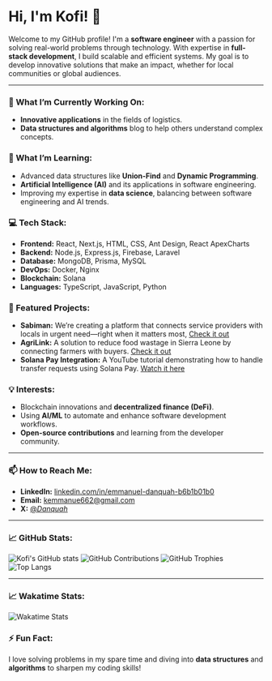 # Hi, I'm Kofi! 👋

Welcome to my GitHub profile! I'm a **software engineer** with a passion for solving real-world problems through technology. With expertise in **full-stack development**, I build scalable and efficient systems. My goal is to develop innovative solutions that make an impact, whether for local communities or global audiences.

---

### 🔭 What I’m Currently Working On:
- **Innovative applications** in the fields of logistics.
- **Data structures and algorithms** blog to help others understand complex concepts.

### 🌱 What I’m Learning:
- Advanced data structures like **Union-Find** and **Dynamic Programming**.
- **Artificial Intelligence (AI)** and its applications in software engineering.
- Improving my expertise in **data science**, balancing between software engineering and AI trends.

### 💻 Tech Stack:
- **Frontend:** React, Next.js, HTML, CSS, Ant Design, React ApexCharts
- **Backend:** Node.js, Express.js, Firebase, Laravel
- **Database:** MongoDB, Prisma, MySQL
- **DevOps:** Docker, Nginx
- **Blockchain:** Solana
- **Languages:** TypeScript, JavaScript, Python

### 🚀 Featured Projects:
- **Sabiman:** We’re creating a platform that connects service providers with locals in urgent need—right when it matters most, [Check it out](https://sabiman.co/)
- **AgriLink:** A solution to reduce food wastage in Sierra Leone by connecting farmers with buyers. [Check it out](https://luma-fe.vercel.app/)
- **Solana Pay Integration:** A YouTube tutorial demonstrating how to handle transfer requests using Solana Pay. [Watch it here](https://www.youtube.com/@emmanuelkofi8343)

### 💡 Interests:
- Blockchain innovations and **decentralized finance (DeFi)**.
- Using **AI/ML** to automate and enhance software development workflows.
- **Open-source contributions** and learning from the developer community.

---

### 📫 How to Reach Me:
- **LinkedIn:** [linkedin.com/in/emmanuel-danquah-b6b1b01b0](https://www.linkedin.com/in/emmanuel-danquah-b6b1b01b0)
- **Email:** kemmanue662@gmail.com
- **X:** [@_Danquah_](https://x.com/_Danquah_)

---

### 📈 GitHub Stats:
![Kofi's GitHub stats](https://github-readme-stats.vercel.app/api?username=EmmanuelKD&show_icons=true&theme=radical)
![GitHub Contributions](https://github-readme-streak-stats.herokuapp.com/?user=EmmanuelKD&theme=radical)
![GitHub Trophies](https://github-profile-trophy.vercel.app/?username=EmmanuelKD&theme=radical)
![Top Langs](https://github-readme-stats.vercel.app/api/top-langs/?username=EmmanuelKD&layout=compact&theme=radical)

---

### 📈 Wakatime Stats:

![Wakatime Stats](https://github-readme-stats.vercel.app/api/wakatime?username=EKD&theme=radical)

### ⚡ Fun Fact:
I love solving problems in my spare time and diving into **data structures** and **algorithms** to sharpen my coding skills!


